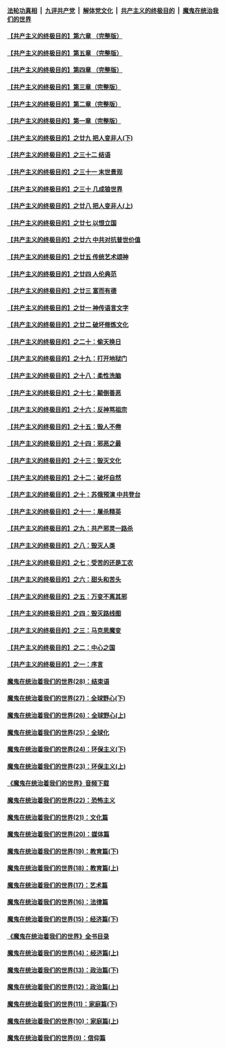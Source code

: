 

####  [法轮功真相](../../../../basic/blob/master/README.md?t=04010430) &nbsp;|&nbsp; [九评共产党](../../../../9ping.md/blob/master/README.md?t=04010430) &nbsp;|&nbsp; [解体党文化](../../../../jtdwh.md/blob/master/README.md?t=04010430)  &nbsp;|&nbsp; [共产主义的终极目的](../../../../gczydzjmd.md/blob/master/README.md?t=04010430) &nbsp;|&nbsp; [魔鬼在统治我们的世界](../../../../mgztzwmdsj.md/blob/master/README.md?t=04010430) 

#### [【共产主义的终极目的】第六章 （完整版）](../pages/nsc422/n11428913.md?t=04010430) 

#### [【共产主义的终极目的】第五章 （完整版）](../pages/nsc422/n11428912.md?t=04010430) 

#### [【共产主义的终极目的】第四章 （完整版）](../pages/nsc422/n11428907.md?t=04010430) 

#### [【共产主义的终极目的】第三章（完整版）](../pages/nsc422/n11428848.md?t=04010430) 

#### [【共产主义的终极目的】第二章（完整版）](../pages/nsc422/n11428831.md?t=04010430) 

#### [【共产主义的终极目的】第一章（完整版）](../pages/nsc422/n11417651.md?t=04010430) 

#### [【共产主义的终极目的】之廿九 把人变非人(下)](../pages/nsc422/n11344140.md?t=04010430) 

#### [【共产主义的终极目的】之三十二 结语](../pages/nsc422/n11360535.md?t=04010430) 

#### [【共产主义的终极目的】之三十一 末世景观](../pages/nsc422/n11351129.md?t=04010430) 

#### [【共产主义的终极目的】之三十 几成狼世界](../pages/nsc422/n11348280.md?t=04010430) 

#### [【共产主义的终极目的】之廿八 把人变非人(上)](../pages/nsc422/n11340492.md?t=04010430) 

#### [【共产主义的终极目的】之廿七 以恨立国](../pages/nsc422/n11336944.md?t=04010430) 

#### [【共产主义的终极目的】之廿六 中共对抗普世价值](../pages/nsc422/n11324785.md?t=04010430) 

#### [【共产主义的终极目的】之廿五 传统艺术颂神](../pages/nsc422/n11296396.md?t=04010430) 

#### [【共产主义的终极目的】之廿四 人伦典范](../pages/nsc422/n11296397.md?t=04010430) 

#### [【共产主义的终极目的】之廿三 富而有德](../pages/nsc422/n11283598.md?t=04010430) 

#### [【共产主义的终极目的】之廿一 神传语言文字](../pages/nsc422/n11263265.md?t=04010430) 

#### [【共产主义的终极目的】之廿二 破坏修炼文化](../pages/nsc422/n11245728.md?t=04010430) 

#### [【共产主义的终极目的】之二十：偷天换日](../pages/nsc422/n11238846.md?t=04010430) 

#### [【共产主义的终极目的】之十九：打开地狱门](../pages/nsc422/n11206376.md?t=04010430) 

#### [【共产主义的终极目的】之十八：柔性洗脑](../pages/nsc422/n11199994.md?t=04010430) 

#### [【共产主义的终极目的】之十七：颠倒善恶](../pages/nsc422/n11179782.md?t=04010430) 

#### [【共产主义的终极目的】之十六：反神骂祖宗](../pages/nsc422/n11166798.md?t=04010430) 

#### [【共产主义的终极目的】之十五：毁人不倦](../pages/nsc422/n11166792.md?t=04010430) 

#### [【共产主义的终极目的】之十四：邪恶之最](../pages/nsc422/n11150249.md?t=04010430) 

#### [【共产主义的终极目的】之十三：毁灭文化](../pages/nsc422/n11135227.md?t=04010430) 

#### [【共产主义的终极目的】之十二：破坏自然](../pages/nsc422/n11135214.md?t=04010430) 

#### [【共产主义的终极目的】之十：苏俄预演 中共登台](../pages/nsc422/n11118424.md?t=04010430) 

#### [【共产主义的终极目的】之十一：屠杀精英](../pages/nsc422/n11118442.md?t=04010430) 

#### [【共产主义的终极目的】之九：共产邪灵一路杀](../pages/nsc422/n11114139.md?t=04010430) 

#### [【共产主义的终极目的】之八：毁灭人类](../pages/nsc422/n11108503.md?t=04010430) 

#### [【共产主义的终极目的】之七：受苦的还是工农](../pages/nsc422/n11101809.md?t=04010430) 

#### [【共产主义的终极目的】之六：甜头和苦头](../pages/nsc422/n11096971.md?t=04010430) 

#### [【共产主义的终极目的】之五：万变不离其邪](../pages/nsc422/n11091285.md?t=04010430) 

#### [【共产主义的终极目的】之四：毁灭路线图](../pages/nsc422/n11086284.md?t=04010430) 

#### [【共产主义的终极目的】之三：马克思魔变](../pages/nsc422/n11061941.md?t=04010430) 

#### [【共产主义的终极目的】之二：中心之国](../pages/nsc422/n11047728.md?t=04010430) 

#### [【共产主义的终极目的】之一：序言](../pages/nsc422/n11086077.md?t=04010430) 

#### [魔鬼在统治着我们的世界(28)：结束语](../pages/nsc422/n10936246.md?t=04010430) 

#### [魔鬼在统治着我们的世界(27)：全球野心(下)](../pages/nsc422/n10928319.md?t=04010430) 

#### [魔鬼在统治着我们的世界(26)：全球野心(上)](../pages/nsc422/n10900318.md?t=04010430) 

#### [魔鬼在统治着我们的世界(25)：全球化](../pages/nsc422/n10788205.md?t=04010430) 

#### [魔鬼在统治着我们的世界(24)：环保主义(下)](../pages/nsc422/n10695307.md?t=04010430) 

#### [魔鬼在统治着我们的世界(23)：环保主义(上)](../pages/nsc422/n10688613.md?t=04010430) 

#### [《魔鬼在统治着我们的世界》音频下载](../pages/nsc422/n10635553.md?t=04010430) 

#### [魔鬼在统治着我们的世界(22)：恐怖主义](../pages/nsc422/n10614727.md?t=04010430) 

#### [魔鬼在统治着我们的世界(21)：文化篇](../pages/nsc422/n10597706.md?t=04010430) 

#### [魔鬼在统治着我们的世界(20)：媒体篇](../pages/nsc422/n10586579.md?t=04010430) 

#### [魔鬼在统治着我们的世界(19)：教育篇(下)](../pages/nsc422/n10564808.md?t=04010430) 

#### [魔鬼在统治着我们的世界(18)：教育篇(上)](../pages/nsc422/n10526970.md?t=04010430) 

#### [魔鬼在统治着我们的世界(17)：艺术篇](../pages/nsc422/n10499093.md?t=04010430) 

#### [魔鬼在统治着我们的世界(16)：法律篇](../pages/nsc422/n10485969.md?t=04010430) 

#### [魔鬼在统治着我们的世界(15)：经济篇(下)](../pages/nsc422/n10469975.md?t=04010430) 

#### [《魔鬼在统治着我们的世界》全书目录](../pages/nsc422/n10464261.md?t=04010430) 

#### [魔鬼在统治着我们的世界(14)：经济篇(上)](../pages/nsc422/n10457370.md?t=04010430) 

#### [魔鬼在统治着我们的世界(13)：政治篇(下)](../pages/nsc422/n10448270.md?t=04010430) 

#### [魔鬼在统治着我们的世界(12)：政治篇(上)](../pages/nsc422/n10444576.md?t=04010430) 

#### [魔鬼在统治着我们的世界(11)：家庭篇(下)](../pages/nsc422/n10440961.md?t=04010430) 

#### [魔鬼在统治着我们的世界(10)：家庭篇(上)](../pages/nsc422/n10435448.md?t=04010430) 

#### [魔鬼在统治着我们的世界(9)：信仰篇](../pages/nsc422/n10432159.md?t=04010430) 

